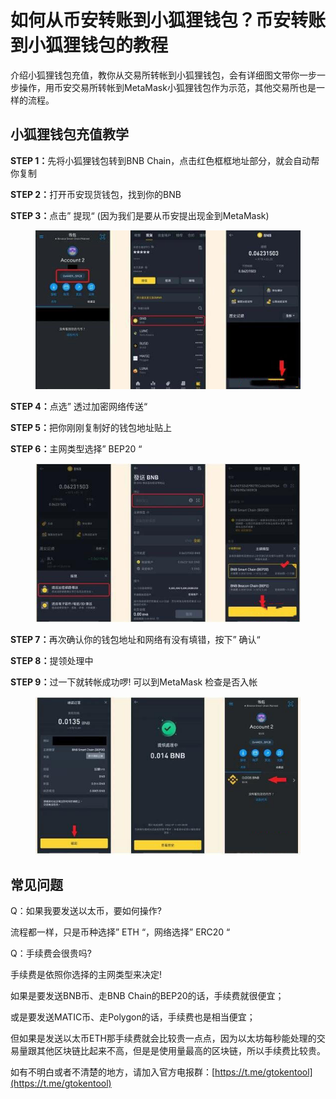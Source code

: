 # 如何从币安转账到小狐狸钱包？币安转账到小狐狸钱包的教程

介绍小狐狸钱包充值，教你从交易所转帐到小狐狸钱包，会有详细图文带你一步一步操作，用币安交易所转帐到MetaMask小狐狸钱包作为示范，其他交易所也是一样的流程。

## 小狐狸钱包充值教学

**STEP 1：**&#x5148;将小狐狸钱包转到BNB Chain，点击红色框框地址部分，就会自动帮你复制&#x20;

**STEP 2：**&#x6253;开币安现货钱包，找到你的BNB&#x20;

**STEP 3：**&#x70B9;击” 提现“ (因为我们是要从币安提出现金到MetaMask)

<figure><img src="../../.gitbook/assets/2023127142930061.jpg" alt=""><figcaption></figcaption></figure>

**STEP 4：**&#x70B9;选” 透过加密网络传送“&#x20;

**STEP 5：**&#x628A;你刚刚复制好的钱包地址贴上&#x20;

**STEP 6：**&#x4E3B;网类型选择” BEP20 “

<figure><img src="../../.gitbook/assets/2023127142930061 (1).jpg" alt=""><figcaption></figcaption></figure>

**STEP 7：**&#x518D;次确认你的钱包地址和网络有没有填错，按下” 确认“&#x20;

**STEP 8：**&#x63D0;领处理中&#x20;

**STEP 9：**&#x8FC7;一下就转帐成功啰! 可以到MetaMask 检查是否入帐

<figure><img src="../../.gitbook/assets/2023127142930061 (2).jpg" alt=""><figcaption></figcaption></figure>

## 常见问题

Q：如果我要发送以太币，要如何操作?

流程都一样，只是币种选择” ETH “，网络选择” ERC20 “

Q：手续费会很贵吗?

手续费是依照你选择的主网类型来决定!

如果是要发送BNB币、走BNB Chain的BEP20的话，手续费就很便宜；

或是要发送MATIC币、走Polygon的话，手续费也是相当便宜；

但如果是发送以太币ETH那手续费就会比较贵一点点，因为以太坊每秒能处理的交易量跟其他区块链比起来不高，但是是使用量最高的区块链，所以手续费比较贵。

如有不明白或者不清楚的地方，请加入官方电报群：[https://t.me/gtokentool](https://t.me/gtokentool)
